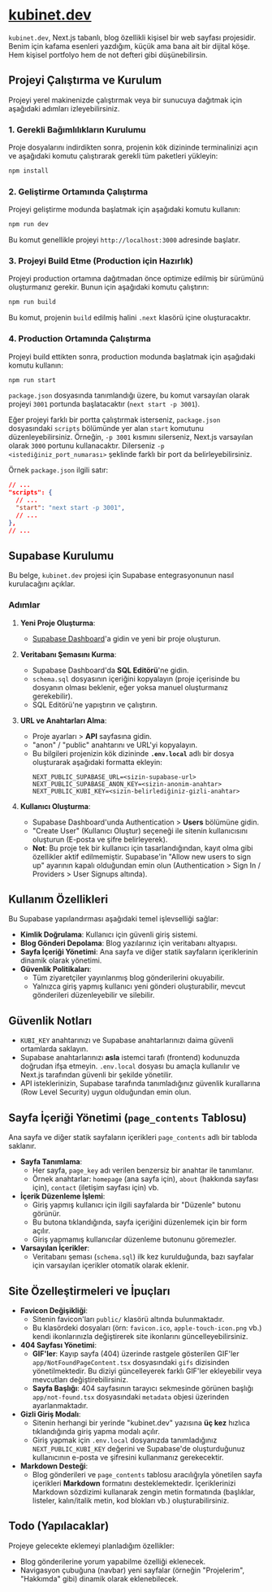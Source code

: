 # [kubinet.dev](https://kubinet.dev)

`kubinet.dev`, Next.js tabanlı, blog özellikli kişisel bir web sayfası projesidir. Benim için kafama esenleri yazdığım, küçük ama bana ait bir dijital köşe. Hem kişisel portfolyo hem de not defteri gibi düşünebilirsin.

## Projeyi Çalıştırma ve Kurulum

Projeyi yerel makinenizde çalıştırmak veya bir sunucuya dağıtmak için aşağıdaki adımları izleyebilirsiniz.

### 1. Gerekli Bağımlılıkların Kurulumu

Proje dosyalarını indirdikten sonra, projenin kök dizininde terminalinizi açın ve aşağıdaki komutu çalıştırarak gerekli tüm paketleri yükleyin:

```bash
npm install
```

### 2. Geliştirme Ortamında Çalıştırma

Projeyi geliştirme modunda başlatmak için aşağıdaki komutu kullanın:

```bash
npm run dev
```

Bu komut genellikle projeyi `http://localhost:3000` adresinde başlatır.

### 3. Projeyi Build Etme (Production için Hazırlık)

Projeyi production ortamına dağıtmadan önce optimize edilmiş bir sürümünü oluşturmanız gerekir. Bunun için aşağıdaki komutu çalıştırın:

```bash
npm run build
```

Bu komut, projenin `build` edilmiş halini `.next` klasörü içine oluşturacaktır.

### 4. Production Ortamında Çalıştırma

Projeyi build ettikten sonra, production modunda başlatmak için aşağıdaki komutu kullanın:

```bash
npm run start
```

`package.json` dosyasında tanımlandığı üzere, bu komut varsayılan olarak projeyi `3001` portunda başlatacaktır (`next start -p 3001`).

Eğer projeyi farklı bir portta çalıştırmak isterseniz, `package.json` dosyasındaki `scripts` bölümünde yer alan `start` komutunu düzenleyebilirsiniz. Örneğin, `-p 3001` kısmını silerseniz, Next.js varsayılan olarak `3000` portunu kullanacaktır. Dilerseniz `-p <istediğiniz_port_numarası>` şeklinde farklı bir port da belirleyebilirsiniz.

Örnek `package.json` ilgili satır:
```json
// ...
"scripts": {
  // ...
  "start": "next start -p 3001",
  // ...
},
// ...
```

## Supabase Kurulumu

Bu belge, `kubinet.dev` projesi için Supabase entegrasyonunun nasıl kurulacağını açıklar.

### Adımlar

1.  **Yeni Proje Oluşturma**:
    *   [Supabase Dashboard](https://app.supabase.com)'a gidin ve yeni bir proje oluşturun.

2.  **Veritabanı Şemasını Kurma**:
    *   Supabase Dashboard'da **SQL Editörü**'ne gidin.
    *   `schema.sql` dosyasının içeriğini kopyalayın (proje içerisinde bu dosyanın olması beklenir, eğer yoksa manuel oluşturmanız gerekebilir).
    *   SQL Editörü'ne yapıştırın ve çalıştırın.

3.  **URL ve Anahtarları Alma**:
    *   Proje ayarları > **API** sayfasına gidin.
    *   "anon" / "public" anahtarını ve URL'yi kopyalayın.
    *   Bu bilgileri projenizin kök dizininde **`.env.local`** adlı bir dosya oluşturarak aşağıdaki formatta ekleyin:
        ```env
        NEXT_PUBLIC_SUPABASE_URL=<sizin-supabase-url>
        NEXT_PUBLIC_SUPABASE_ANON_KEY=<sizin-anonim-anahtar>
        NEXT_PUBLIC_KUBI_KEY=<sizin-belirlediğiniz-gizli-anahtar>
        ```

4.  **Kullanıcı Oluşturma**:
    *   Supabase Dashboard'unda Authentication > **Users** bölümüne gidin.
    *   "Create User" (Kullanıcı Oluştur) seçeneği ile sitenin kullanıcısını oluşturun (E-posta ve şifre belirleyerek).
    *   **Not**: Bu proje tek bir kullanıcı için tasarlandığından, kayıt olma gibi özellikler aktif edilmemiştir. Supabase'in "Allow new users to sign up" ayarının kapalı olduğundan emin olun (Authentication > Sign In / Providers > User Signups altında).

## Kullanım Özellikleri

Bu Supabase yapılandırması aşağıdaki temel işlevselliği sağlar:

*   **Kimlik Doğrulama**: Kullanıcı için güvenli giriş sistemi.
*   **Blog Gönderi Depolama**: Blog yazılarınız için veritabanı altyapısı.
*   **Sayfa İçeriği Yönetimi**: Ana sayfa ve diğer statik sayfaların içeriklerinin dinamik olarak yönetimi.
*   **Güvenlik Politikaları**:
    *   Tüm ziyaretçiler yayınlanmış blog gönderilerini okuyabilir.
    *   Yalnızca giriş yapmış kullanıcı yeni gönderi oluşturabilir, mevcut gönderileri düzenleyebilir ve silebilir.

## Güvenlik Notları

*   `KUBI_KEY` anahtarınızı ve Supabase anahtarlarınızı daima güvenli ortamlarda saklayın.
*   Supabase anahtarlarınızı **asla** istemci tarafı (frontend) kodunuzda doğrudan ifşa etmeyin. `.env.local` dosyası bu amaçla kullanılır ve Next.js tarafından güvenli bir şekilde yönetilir.
*   API isteklerinizin, Supabase tarafında tanımladığınız güvenlik kurallarına (Row Level Security) uygun olduğundan emin olun.

## Sayfa İçeriği Yönetimi (`page_contents` Tablosu)

Ana sayfa ve diğer statik sayfaların içerikleri `page_contents` adlı bir tabloda saklanır.

*   **Sayfa Tanımlama**:
    *   Her sayfa, `page_key` adı verilen benzersiz bir anahtar ile tanımlanır.
    *   Örnek anahtarlar: `homepage` (ana sayfa için), `about` (hakkında sayfası için), `contact` (iletişim sayfası için) vb.
*   **İçerik Düzenleme İşlemi**:
    *   Giriş yapmış kullanıcı için ilgili sayfalarda bir "Düzenle" butonu görünür.
    *   Bu butona tıklandığında, sayfa içeriğini düzenlemek için bir form açılır.
    *   Giriş yapmamış kullanıcılar düzenleme butonunu göremezler.
*   **Varsayılan İçerikler**:
    *   Veritabanı şeması (`schema.sql`) ilk kez kurulduğunda, bazı sayfalar için varsayılan içerikler otomatik olarak eklenir.

## Site Özelleştirmeleri ve İpuçları

*   **Favicon Değişikliği**:
    *   Sitenin favicon'ları `public/` klasörü altında bulunmaktadır.
    *   Bu klasördeki dosyaları (örn: `favicon.ico`, `apple-touch-icon.png` vb.) kendi ikonlarınızla değiştirerek site ikonlarını güncelleyebilirsiniz.
*   **404 Sayfası Yönetimi**:
    *   **GIF'ler**: Kayıp sayfa (404) üzerinde rastgele gösterilen GIF'ler `app/NotFoundPageContent.tsx` dosyasındaki `gifs` dizisinden yönetilmektedir. Bu diziyi güncelleyerek farklı GIF'ler ekleyebilir veya mevcutları değiştirebilirsiniz.
    *   **Sayfa Başlığı**: 404 sayfasının tarayıcı sekmesinde görünen başlığı `app/not-found.tsx` dosyasındaki `metadata` objesi üzerinden ayarlanmaktadır.
*   **Gizli Giriş Modalı**:
    *   Sitenin herhangi bir yerinde "kubinet.dev" yazısına  **üç kez** hızlıca tıklandığında giriş yapma modalı açılır. 
    *   Giriş yapmak için `.env.local` dosyanızda tanımladığınız `NEXT_PUBLIC_KUBI_KEY` değerini ve Supabase'de oluşturduğunuz kullanıcının e-posta ve şifresini kullanmanız gerekecektir.
*   **Markdown Desteği**:
    *   Blog gönderileri ve `page_contents` tablosu aracılığıyla yönetilen sayfa içerikleri **Markdown** formatını desteklemektedir. İçeriklerinizi Markdown sözdizimi kullanarak zengin metin formatında (başlıklar, listeler, kalın/italik metin, kod blokları vb.) oluşturabilirsiniz. 

## Todo (Yapılacaklar)

Projeye gelecekte eklemeyi planladığım özellikler:

- Blog gönderilerine yorum yapabilme özelliği eklenecek.
- Navigasyon çubuğuna (navbar) yeni sayfalar (örneğin "Projelerim", "Hakkımda" gibi) dinamik olarak eklenebilecek.

    